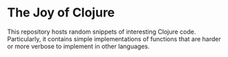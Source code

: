 # The Joy of Clojure

This repository hosts random snippets of interesting Clojure code. Particularly, it contains simple implementations of functions that are harder or more verbose to implement in other languages.

